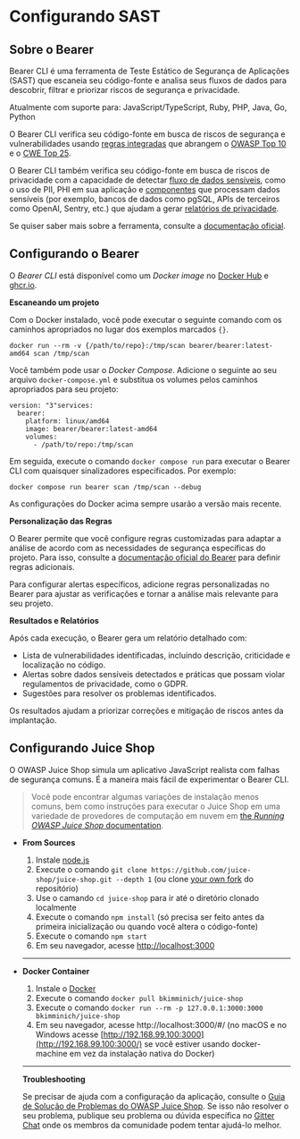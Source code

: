 # Configurando SAST

## Sobre o Bearer
Bearer CLI é uma ferramenta de Teste Estático de Segurança de Aplicações (SAST) que escaneia seu código-fonte e analisa seus fluxos de dados para descobrir, filtrar e priorizar riscos de segurança e privacidade.

Atualmente com suporte para: JavaScript/TypeScript, Ruby, PHP, Java, Go, Python

O Bearer CLI verifica seu código-fonte em busca de riscos de segurança e vulnerabilidades usando [regras integradas](https://docs.bearer.com/reference/rules/) que abrangem o [OWASP Top 10](https://owasp.org/www-project-top-ten/) e o [CWE Top 25](https://cwe.mitre.org/top25/archive/2023/2023_top25_list.html).

O Bearer CLI também verifica seu código-fonte em busca de riscos de privacidade com a capacidade de detectar [fluxo de dados sensíveis](https://docs.bearer.com/explanations/discovery-and-classification/), como o uso de PII, PHI em sua aplicação e [componentes](https://docs.bearer.com/reference/recipes/) que processam dados sensíveis (por exemplo, bancos de dados como pgSQL, APIs de terceiros como OpenAI, Sentry, etc.) que ajudam a gerar [relatórios de privacidade](https://docs.bearer.com/guides/privacy/).

Se quiser saber mais sobre a ferramenta, consulte a [documentação oficial](https://docs.bearer.com/).

## Configurando o Bearer

O *Bearer CLI* está disponível como um *Docker image* no [Docker Hub](https://hub.docker.com/r/bearer/bearer) e [ghcr.io](https://github.com/bearer/bearer/internals/container/bearer).

**Escaneando um projeto**

Com o Docker instalado, você pode executar o seguinte comando com os caminhos apropriados no lugar dos exemplos marcados `{}`.
```
docker run --rm -v {/path/to/repo}:/tmp/scan bearer/bearer:latest-amd64 scan /tmp/scan
```
Você também pode usar o *Docker Compose*. Adicione o seguinte ao seu arquivo `docker-compose.yml` e substitua os volumes pelos caminhos apropriados para seu projeto:
```
version: "3"services:
  bearer:
    platform: linux/amd64
    image: bearer/bearer:latest-amd64
    volumes:
      - /path/to/repo:/tmp/scan
```
Em seguida, execute o comando `docker compose run` para executar o Bearer CLI com quaisquer sinalizadores especificados. Por exemplo:
```
docker compose run bearer scan /tmp/scan --debug
```
As configurações do Docker acima sempre usarão a versão mais recente.

**Personalização das Regras**

O Bearer permite que você configure regras customizadas para adaptar a análise de acordo com as necessidades de segurança específicas do projeto. Para isso, consulte a [documentação oficial do Bearer](https://docs.bearer.com) para definir regras adicionais.

Para configurar alertas específicos, adicione regras personalizadas no Bearer para ajustar as verificações e tornar a análise mais relevante para seu projeto.

**Resultados e Relatórios**

Após cada execução, o Bearer gera um relatório detalhado com:
- Lista de vulnerabilidades identificadas, incluindo descrição, criticidade e localização no código.
- Alertas sobre dados sensíveis detectados e práticas que possam violar regulamentos de privacidade, como o GDPR.
- Sugestões para resolver os problemas identificados.

Os resultados ajudam a priorizar correções e mitigação de riscos antes da implantação.

## Configurando Juice Shop

O OWASP Juice Shop simula um aplicativo JavaScript realista com falhas de segurança comuns. É a maneira mais fácil de experimentar o Bearer CLI.

> Você pode encontrar algumas variações de instalação menos comuns, bem como instruções para executar o Juice Shop em uma variedade de provedores de computação em nuvem em [the *Running OWASP Juice Shop* documentation](https://pwning.owasp-juice.shop/companion-guide/latest/part1/running.html).
> 
- **From Sources**
    1. Instale [node.js](https://github.com/juice-shop/juice-shop?tab=readme-ov-file#nodejs-version-compatibility)
    2. Execute o comando `git clone https://github.com/juice-shop/juice-shop.git --depth 1` (ou
    clone [your own fork](https://github.com/juice-shop/juice-shop/fork) do repositório)
    3. Use o camando `cd juice-shop` para ir até o diretório clonado localmente
    4. Execute o comando `npm install` (só precisa ser feito antes da primeira inicialização ou quando você altera o código-fonte)
    5. Execute o comando `npm start`
    6. Em seu navegador, acesse [http://localhost:3000](http://localhost:3000/)
    ---
    
- **Docker Container**
    1. Instale o [Docker](https://www.docker.com/)
    2. Execute o comando `docker pull bkimminich/juice-shop`
    3. Execute o comando `docker run --rm -p 127.0.0.1:3000:3000 bkimminich/juice-shop`
    4. Em seu navegador, acesse http://localhost:3000/#/ (no macOS e no Windows acesse
    [http://192.168.99.100:3000](http://192.168.99.100:3000/) se você estiver usando docker-machine em vez da instalação nativa do Docker)
    ---
    
    **Troubleshooting**
    
    Se precisar de ajuda com a configuração da aplicação, consulte o [Guia de Solução de Problemas do OWASP Juice Shop](https://pwning.owasp-juice.shop/appendix/troubleshooting.html). 
    Se isso não resolver o seu problema, publique seu problema ou dúvida específica no [Gitter Chat](https://gitter.im/bkimminich/juice-shop) onde os membros da comunidade podem tentar ajudá-lo melhor.